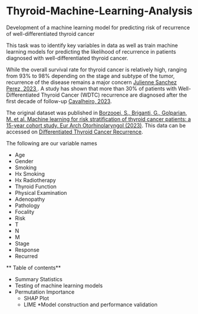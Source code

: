 # Thyroid-Machine-Learning-Analysis

Development of a machine learning model for predicting risk of recurrence of well-differentiated thyroid cancer

This task was to identify key variables in data as well as train machine learning models for predicting the likelihood of recurrence in patients diagnosed with well-differentiated thyroid cancer.

While the overall survival rate for thyroid cancer is relatively high, ranging from 93% to 98% depending on the stage and subtype of the tumor, recurrence of the disease remains a major concern [Julienne Sanchez Perez, 2023 ](https://www.ncbi.nlm.nih.gov/pmc/articles/PMC10555853/). A study has shown that more than 30% of patients with Well-Differentiated Thyroid Cancer (WDTC) recurrence are diagnosed after the first decade of follow-up [Cavalheiro, 2023](https://www.ncbi.nlm.nih.gov/pmc/articles/PMC9913047/).

The original dataset was published in [Borzooei, S., Briganti, G., Golparian, M. et al. Machine learning for risk stratification of thyroid cancer patients: a 15-year cohort study. Eur Arch Otorhinolaryngol (2023)](https://link.springer.com/article/10.1007/s00405-023-08299-w). This data can be accessed on [Differentiated Thyroid Cancer Recurrence](https://archive.ics.uci.edu/dataset/915/differentiated+thyroid+cancer+recurrence).

The following are our variable names

* Age
* Gender
* Smoking
* Hx Smoking
* Hx Radiotherapy
* Thyroid Function
* Physical Examination
* Adenopathy
* Pathology
* Focality
* Risk
* T
* N
* M
* Stage
* Response
* Recurred

** Table of contents**
* Summary Statistics
* Testing of machine learning models
* Permutation Importance
  * SHAP Plot
  * LIME
*Model construction and performance validation
